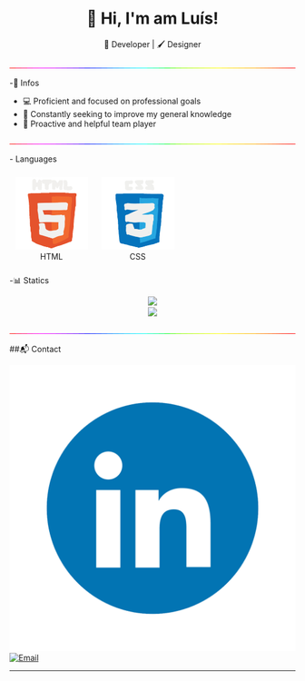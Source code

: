   <h1 align="center">👋 Hi, I'm am Luís!</h1>
<p align="center">
  🔧 Developer | 🖌️ Designer 
</p>

<p align="center">
<img src="./media/rgbline.gif" width="1000">
</p>

-🧬 Infos

- 💻 Proficient and focused on professional goals  
- 🧠 Constantly seeking to improve my general knowledge  
- 🤝 Proactive and helpful team player  

<p align="center">
<img src="./media/rgbline.gif" width="1000">
</p>
- Languages

<p align="center">
  <figure style="display:inline-block; text-align:center; margin:10px;">
    <img src="./media/html.gif" width="128"><br>
    <figcaption>HTML</figcaption>
  </figure>
  
  <figure style="display:inline-block; text-align:center; margin:10px;">
    <img src="./media/css.gif" width="128"><br>
    <figcaption>CSS</figcaption>
  </figure>
</p>

-📊 Statics 

<p align="center">
  <img src="https://github-readme-stats.vercel.app/api?username=luisminze&show_icons=true&theme=github_dark&count_private=true" />
  <br/>
  <img src="https://github-readme-stats.vercel.app/api/top-langs/?username=luisminze&layout=compact&theme=github_dark" />
</p>

<p align="center">
<img src="./media/rgbline.gif" width="1000">
</p>

##📬 Contact

[![LinkedIn](https://github.com/luisminze/luisminze/blob/main/Linkedin.gif)](https://linkedin.com/in/luisminze)  
[![Email](https://img.shields.io/badge/Email-D14836?logo=gmail&logoColor=white)](mailto:luisminze@gmail.com)

---
